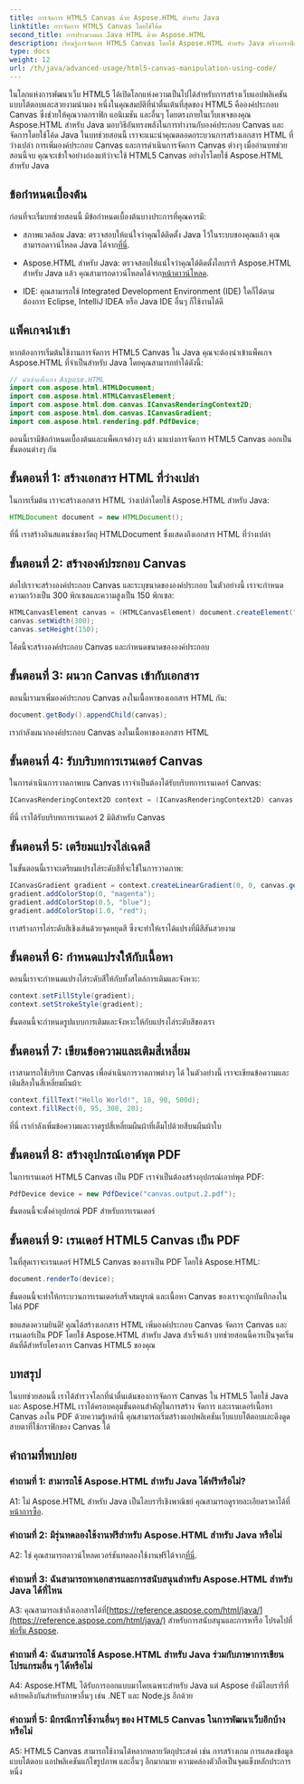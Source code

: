 ```yaml
---
title: การจัดการ HTML5 Canvas ด้วย Aspose.HTML สำหรับ Java
linktitle: การจัดการ HTML5 Canvas โดยใช้โค้ด
second_title: การประมวลผล Java HTML ด้วย Aspose.HTML
description: เรียนรู้การจัดการ HTML5 Canvas โดยใช้ Aspose.HTML สำหรับ Java สร้างกราฟิกแบบโต้ตอบพร้อมคำแนะนำทีละขั้นตอน
type: docs
weight: 12
url: /th/java/advanced-usage/html5-canvas-manipulation-using-code/
---
```

ในโลกแห่งการพัฒนาเว็บ HTML5 ได้เปิดโลกแห่งความเป็นไปได้สำหรับการสร้างเว็บแอปพลิเคชันแบบโต้ตอบและสวยงามน่ามอง หนึ่งในคุณสมบัติที่น่าตื่นเต้นที่สุดของ HTML5 คือองค์ประกอบ Canvas ซึ่งช่วยให้คุณวาดกราฟิก แอนิเมชัน และอื่นๆ โดยตรงภายในเว็บเพจของคุณ Aspose.HTML สำหรับ Java มอบวิธีอันทรงพลังในการทำงานกับองค์ประกอบ Canvas และจัดการโดยใช้โค้ด Java ในบทช่วยสอนนี้ เราจะแนะนำคุณตลอดกระบวนการสร้างเอกสาร HTML ที่ว่างเปล่า การเพิ่มองค์ประกอบ Canvas และการดำเนินการจัดการ Canvas ต่างๆ เมื่ออ่านบทช่วยสอนนี้จบ คุณจะเข้าใจอย่างถ่องแท้ว่าจะใช้ HTML5 Canvas อย่างไรโดยใช้ Aspose.HTML สำหรับ Java

## ข้อกำหนดเบื้องต้น

ก่อนที่จะเริ่มบทช่วยสอนนี้ มีข้อกำหนดเบื้องต้นบางประการที่คุณควรมี:

-  สภาพแวดล้อม Java: ตรวจสอบให้แน่ใจว่าคุณได้ติดตั้ง Java ไว้ในระบบของคุณแล้ว คุณสามารถดาวน์โหลด Java ได้จาก[ที่นี่](https://www.java.com/download/).

-  Aspose.HTML สำหรับ Java: ตรวจสอบให้แน่ใจว่าคุณได้ติดตั้งไลบรารี Aspose.HTML สำหรับ Java แล้ว คุณสามารถดาวน์โหลดได้จาก[หน้าดาวน์โหลด](https://releases.aspose.com/html/java/).

- IDE: คุณสามารถใช้ Integrated Development Environment (IDE) ใดก็ได้ตามต้องการ Eclipse, IntelliJ IDEA หรือ Java IDE อื่นๆ ก็ใช้งานได้ดี

## แพ็คเกจนำเข้า

หากต้องการเริ่มต้นใช้งานการจัดการ HTML5 Canvas ใน Java คุณจะต้องนำเข้าแพ็คเกจ Aspose.HTML ที่จำเป็นสำหรับ Java โดยคุณสามารถทำได้ดังนี้:

```java
// นำเข้าแพ็กเกจ Aspose.HTML
import com.aspose.html.HTMLDocument;
import com.aspose.html.HTMLCanvasElement;
import com.aspose.html.dom.canvas.ICanvasRenderingContext2D;
import com.aspose.html.dom.canvas.ICanvasGradient;
import com.aspose.html.rendering.pdf.PdfDevice;
```

ตอนนี้เรามีข้อกำหนดเบื้องต้นและแพ็คเกจต่างๆ แล้ว มาแบ่งการจัดการ HTML5 Canvas ออกเป็นขั้นตอนต่างๆ กัน

## ขั้นตอนที่ 1: สร้างเอกสาร HTML ที่ว่างเปล่า

ในการเริ่มต้น เราจะสร้างเอกสาร HTML ว่างเปล่าโดยใช้ Aspose.HTML สำหรับ Java:

```java
HTMLDocument document = new HTMLDocument();
```

ที่นี่ เราสร้างอินสแตนซ์ของวัตถุ HTMLDocument ซึ่งแสดงถึงเอกสาร HTML ที่ว่างเปล่า

## ขั้นตอนที่ 2: สร้างองค์ประกอบ Canvas

ต่อไปเราจะสร้างองค์ประกอบ Canvas และระบุขนาดขององค์ประกอบ ในตัวอย่างนี้ เราจะกำหนดความกว้างเป็น 300 พิกเซลและความสูงเป็น 150 พิกเซล:

```java
HTMLCanvasElement canvas = (HTMLCanvasElement) document.createElement("canvas");
canvas.setWidth(300);
canvas.setHeight(150);
```

โค้ดนี้จะสร้างองค์ประกอบ Canvas และกำหนดขนาดขององค์ประกอบ

## ขั้นตอนที่ 3: ผนวก Canvas เข้ากับเอกสาร

ตอนนี้เรามาเพิ่มองค์ประกอบ Canvas ลงในเนื้อหาของเอกสาร HTML กัน:

```java
document.getBody().appendChild(canvas);
```

เรากำลังผนวกองค์ประกอบ Canvas ลงในเนื้อหาของเอกสาร HTML

## ขั้นตอนที่ 4: รับบริบทการเรนเดอร์ Canvas

ในการดำเนินการวาดภาพบน Canvas เราจำเป็นต้องได้รับบริบทการเรนเดอร์ Canvas:

```java
ICanvasRenderingContext2D context = (ICanvasRenderingContext2D) canvas.getContext("2d");
```

ที่นี่ เราได้รับบริบทการเรนเดอร์ 2 มิติสำหรับ Canvas

## ขั้นตอนที่ 5: เตรียมแปรงไล่เฉดสี

ในขั้นตอนนี้เราจะเตรียมแปรงไล่ระดับสีที่จะใช้ในการวาดภาพ:

```java
ICanvasGradient gradient = context.createLinearGradient(0, 0, canvas.getWidth(), 0);
gradient.addColorStop(0, "magenta");
gradient.addColorStop(0.5, "blue");
gradient.addColorStop(1.0, "red");
```

เราสร้างการไล่ระดับสีเชิงเส้นด้วยจุดหยุดสี ซึ่งจะทำให้เราได้แปรงที่มีสีสันสวยงาม

## ขั้นตอนที่ 6: กำหนดแปรงให้กับเนื้อหา

ตอนนี้เราจะกำหนดแปรงไล่ระดับสีให้กับทั้งสไตล์การเติมและจังหวะ:

```java
context.setFillStyle(gradient);
context.setStrokeStyle(gradient);
```

ขั้นตอนนี้จะกำหนดรูปแบบการเติมและจังหวะให้กับแปรงไล่ระดับสีของเรา

## ขั้นตอนที่ 7: เขียนข้อความและเติมสี่เหลี่ยม

เราสามารถใช้บริบท Canvas เพื่อดำเนินการวาดภาพต่างๆ ได้ ในตัวอย่างนี้ เราจะเขียนข้อความและเติมสีลงในสี่เหลี่ยมผืนผ้า:

```java
context.fillText("Hello World!", 10, 90, 500d);
context.fillRect(0, 95, 300, 20);
```

ที่นี่ เรากำลังเพิ่มข้อความและวาดรูปสี่เหลี่ยมผืนผ้าที่เต็มไปด้วยสีบนผืนผ้าใบ

## ขั้นตอนที่ 8: สร้างอุปกรณ์เอาต์พุต PDF

ในการเรนเดอร์ HTML5 Canvas เป็น PDF เราจำเป็นต้องสร้างอุปกรณ์เอาท์พุต PDF:

```java
PdfDevice device = new PdfDevice("canvas.output.2.pdf");
```

ขั้นตอนนี้จะตั้งค่าอุปกรณ์ PDF สำหรับการเรนเดอร์

## ขั้นตอนที่ 9: เรนเดอร์ HTML5 Canvas เป็น PDF

ในที่สุดเราจะเรนเดอร์ HTML5 Canvas ของเราเป็น PDF โดยใช้ Aspose.HTML:

```java
document.renderTo(device);
```

ขั้นตอนนี้จะทำให้กระบวนการเรนเดอร์เสร็จสมบูรณ์ และเนื้อหา Canvas ของเราจะถูกบันทึกลงในไฟล์ PDF

ขอแสดงความยินดี! คุณได้สร้างเอกสาร HTML เพิ่มองค์ประกอบ Canvas จัดการ Canvas และเรนเดอร์เป็น PDF โดยใช้ Aspose.HTML สำหรับ Java สำเร็จแล้ว บทช่วยสอนนี้ควรเป็นจุดเริ่มต้นที่ดีสำหรับโครงการ Canvas HTML5 ของคุณ

## บทสรุป

ในบทช่วยสอนนี้ เราได้สำรวจโลกที่น่าตื่นเต้นของการจัดการ Canvas ใน HTML5 โดยใช้ Java และ Aspose.HTML เราได้ครอบคลุมขั้นตอนสำคัญในการสร้าง จัดการ และเรนเดอร์เนื้อหา Canvas ลงใน PDF ด้วยความรู้เหล่านี้ คุณสามารถเริ่มสร้างแอปพลิเคชันเว็บแบบโต้ตอบและดึงดูดสายตาที่ใช้กราฟิกของ Canvas ได้

## คำถามที่พบบ่อย

### คำถามที่ 1: สามารถใช้ Aspose.HTML สำหรับ Java ได้ฟรีหรือไม่?

 A1: ไม่ Aspose.HTML สำหรับ Java เป็นไลบรารีเชิงพาณิชย์ คุณสามารถดูรายละเอียดราคาได้ที่[หน้าการซื้อ](https://purchase.aspose.com/buy).

### คำถามที่ 2: มีรุ่นทดลองใช้งานฟรีสำหรับ Aspose.HTML สำหรับ Java หรือไม่

 A2: ใช่ คุณสามารถดาวน์โหลดเวอร์ชันทดลองใช้งานฟรีได้จาก[ที่นี่](https://releases.aspose.com/).

### คำถามที่ 3: ฉันสามารถหาเอกสารและการสนับสนุนสำหรับ Aspose.HTML สำหรับ Java ได้ที่ไหน

 A3: คุณสามารถเข้าถึงเอกสารได้ที่[https://reference.aspose.com/html/java/](https://reference.aspose.com/html/java/) สำหรับการสนับสนุนและการหารือ โปรดไปที่[ฟอรั่ม Aspose](https://forum.aspose.com/).

### คำถามที่ 4: ฉันสามารถใช้ Aspose.HTML สำหรับ Java ร่วมกับภาษาการเขียนโปรแกรมอื่น ๆ ได้หรือไม่

A4: Aspose.HTML ได้รับการออกแบบมาโดยเฉพาะสำหรับ Java แต่ Aspose ยังมีไลบรารีที่คล้ายคลึงกันสำหรับภาษาอื่นๆ เช่น .NET และ Node.js อีกด้วย

### คำถามที่ 5: มีกรณีการใช้งานอื่นๆ ของ HTML5 Canvas ในการพัฒนาเว็บอีกบ้างหรือไม่

A5: HTML5 Canvas สามารถใช้งานได้หลากหลายวัตถุประสงค์ เช่น การสร้างเกม การแสดงข้อมูลแบบโต้ตอบ แอปพลิเคชันแก้ไขรูปภาพ และอื่นๆ อีกมากมาย ความคล่องตัวถือเป็นจุดแข็งหลักประการหนึ่ง